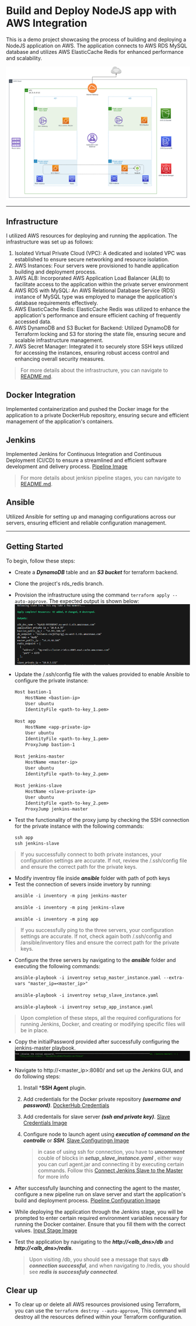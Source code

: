 # Build and Deploy NodeJS app with AWS Integration
This is a demo project showcasing the process of building and deploying a NodeJS application on AWS. The application connects to AWS RDS MySQL database and utilizes AWS ElasticCache Redis for enhanced performance and scalability.

![diagram](./Images/Diagram.png)


---
## Infrastructure 
I utilized AWS resources for deploying and running the application. The infrastructure was set up as follows:

1. Isolated Virtual Private Cloud (VPC): A dedicated and isolated VPC was established to ensure secure networking and resource isolation.
2. AWS Instances: Four servers were provisioned to handle application building and deployment process.
3. AWS ALB: Incorporated AWS Application Load Balancer (ALB) to facilitate access to the application within the private server environment
4. AWS RDS with MySQL: An AWS Relational Database Service (RDS) instance of MySQL type was employed to manage the application's database requirements effectively.
5. AWS ElasticCache Redis: ElasticCache Redis was utilized to enhance the application's performance and ensure efficient caching of frequently accessed data.
6. AWS DynamoDB and S3 Bucket for Backend: Utilized DynamoDB for Terraform locking and S3 for storing the state file, ensuring secure and scalable infrastructure management.
7. AWS Secret Manager: Integrated it to securely store SSH keys utilized for accessing the instances, ensuring robust access control and enhancing overall security measures.
   
> For more details about the infrastructure, you can navigate to [README.md](./terraform/README.md).


## Docker Integration
Implemented containerization and pushed the Docker image for the application to a private DockerHub repository, ensuring secure and efficient management of the application's containers.

## Jenkins 
Implemented Jenkins for Continuous Integration and Continuous Deployment (CI/CD) to ensure a streamlined and efficient software development and delivery process. [Pipeline Image](https://prnt.sc/2rERqveJyS0o)

> For more details about jenkisn pipeline stages, you can navigate to [README.md](./Jenkins/README.md).


## Ansible
Utilized Ansible for setting up and managing configurations across our servers, ensuring efficient and reliable configuration management.

---
## Getting Started
To begin, follow these steps:

- Create a ***DynamoDB*** table and an ***S3 bucket*** for terraform backend.
- Clone the project's rds_redis branch.
- Provision the infrastructure using the command `terraform apply --auto-approve`. The expected output is shown below:
![output](./Images/tfOutput.png)
- Update the /.ssh/config file with the values provided to enable Ansible to configure the private instance:

    ```
    Host bastion-1
        HostName <bastion-ip>
        User ubuntu
        IdentityFile <path-to-key_1.pem>

    Host app
        HostName <app-private-ip>
        User ubuntu
        IdentityFile <path-to-key_1.pem>
        ProxyJump bastion-1

    Host jenkins-master
        HostName <master-ip>
        User ubuntu
        IdentityFile <path-to-key_2.pem>

    Host jenkins-slave
        HostName <slave-private-ip>
        User ubuntu
        IdentityFile <path-to-key_2.pem>
        ProxyJump jenkins-master 
    ```

- Test the functionality of the proxy jump by checking the SSH connection for the private instance with the following commands:
    ```
    ssh app
    ssh jenkins-slave
    ```
> If you successfully connect to both private instances, your configuration settings are accurate. If not, review the /.ssh/config file and ensure the correct path for the private keys.

- Modify inventroy file inside ***ansible*** folder with path of poth keys
- Test the connection of severs inside invetory by running:
    ```
    ansible -i inventory -m ping jenkins-master
    
    ansible -i inventory -m ping jenkins-slave

    ansible -i inventory -m ping app
    ```

> If you successfully ping to the three servers, your configuration settings are accurate. If not, check again both /.ssh/config and /ansible/inventory files and ensure the correct path for the private keys.


- Configure the three servers by navigating to the ***ansible*** folder and executing the following commands:  
    ```
    ansible-playbook -i inventroy setup_master_instance.yaml --extra-vars "master_ip=<master_ip>"
    
    ansible-playbook -i inventroy setup_slave_instance.yaml
    
    ansible-playbook -i inventroy setup_app_instance.yaml
    ```

> Upon completion of these steps, all the required configurations for running Jenkins, Docker, and creating or modifying specific files will be in place.

- Copy the initialPassword provided after successfully configuring the jenkins-master playbook.
    ![initialPassword](./Images/initialPassword.png)

- Navigate to http://<master_ip>:8080/ and set up the Jenkins GUI, and do following steps:
    1. Install ***SSH Agent** plugin.
    
    2. Add credentials for the Docker private repository ***(username and password)***.
       [DockerHub Credentials](https://prnt.sc/0e8cR18PSkvr)

    3. Add credentails for slave server ***(ssh and private key)***.
       [Slave Credentials Image](https://prnt.sc/cQjqdiQpCfCg)

    4. Configure node to launch agent using ***execution of command on the controlle*** or ***SSH***.
       [Slave Configuringn Image](https://prnt.sc/6e3nz6sHRcnD)
       
        > in case of using ssh for connection, you have to ***uncomment*** couble of blocks in ***setup_slave_instance.yaml*** , either way you can curl agent.jar and connecting it by executing certain commands. Follow this  [Connect Jenkins Slave to  the Master](https://medium.com/@DevOpsfreak/how-to-configure-jenkins-slave-nodes-by-launching-agents-via-ssh-or-launch-agent-via-execution-of-a0cf6d6dd032) for more info

- After successfully launching and connecting the agent to the master, configure a new pipeline run on slave server and start the application's build and deployment process.
       [Pipeline Configuration Image](https://prnt.sc/U6H-p3G0hhLO)

- While deploying the application through the Jenkins stage, you will be prompted to enter certain required environment variables necessary for running the Docker container. Ensure that you fill them with the correct values.
       [Input Stage Image](https://prnt.sc/rUK4d4Mr4qKA)

- Test the application by navigating to the ***http://<alb_dns>/db*** and ***http://<alb_dns>/redis***.
    > Upon visiting /db, you should see a message that says ***db connection successful***, and when navigating to /redis, you should see  ***redis is successfuly connected***.

## Clear up
- To clear up or delete all AWS resources provisioned using Terraform, you can use the `terraform destroy --auto-approve`, This command will destroy all the resources defined within your Terraform configuration.




